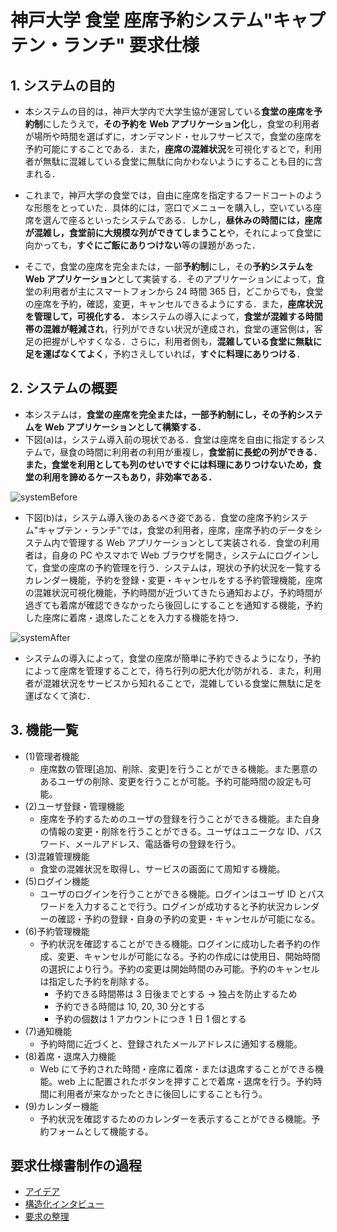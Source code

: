 # 神戸大学 食堂 座席予約システム"キャプテン・ランチ" 要求仕様

## 1. システムの目的

- 本システムの目的は，神戸大学内で大学生協が運営している**食堂の座席を予約制**にしたうえで，**その予約を Web アプリケーション化**し，食堂の利用者が場所や時間を選ばずに，オンデマンド・セルフサービスで，食堂の座席を予約可能にすることである．また，**座席の混雑状況**を可視化するとで，利用者が無駄に混雑している食堂に無駄に向かわないようにすることも目的に含まれる．

- これまで，神戸大学の食堂では，自由に座席を指定するフードコートのような形態をとっていた．具体的には，窓口でメニューを購入し，空いている座席を選んで座るといったシステムである．しかし，**昼休みの時間には，座席が混雑し，食堂前に大規模な列ができてしまうこと**や，それによって食堂に向かっても，**すぐにご飯にありつけない**等の課題があった．

- そこで，食堂の座席を完全または，一部**予約制**にし，その**予約システムを Web アプリケーション**として実装する．そのアプリケーションによって，食堂の利用者が主にスマートフォンから 24 時間 365 日，どこからでも，食堂の座席を予約，確認，変更，キャンセルできるようにする．また，**座席状況を管理して，可視化する．** 本システムの導入によって，**食堂が混雑する時間帯の混雑が軽減され**，行列ができない状況が達成され，食堂の運営側は，客足の把握がしやすくなる．さらに，利用者側も，**混雑している食堂に無駄に足を運ばなくてよく**，予約さえしていれば，**すぐに料理にありつける**．

## 2. システムの概要

- 本システムは，**食堂の座席を完全または，一部予約制にし，その予約システムを Web アプリケーションとして構築する．**
- 下図(a)は，システム導入前の現状である．食堂は座席を自由に指定するシステムで，昼食の時間に利用者の利用が重複し，**食堂前に長蛇の列ができる．**また，食堂を利用としても列のせいで**すぐには料理にありつけないため，食堂の利用を諦めるケースもあり，非効率である．**

![systemBefore](./picture/systemBefore.png)

- 下図(b)は，システム導入後のあるべき姿である．食堂の座席予約システム"キャプテン・ランチ"では，食堂の利用者，座席，座席予約のデータをシステム内で管理する Web アプリケーションとして実装される．食堂の利用者は，自身の PC やスマホで Web ブラウザを開き，システムにログインして，食堂の座席の予約管理を行う．システムは，現状の予約状況を一覧するカレンダー機能，予約を登録・変更・キャンセルをする予約管理機能，座席の混雑状況可視化機能，予約時間が近づいてきたら通知および，予約時間が過ぎても着席が確認できなかったら後回しにすることを通知する機能，予約した座席に着席・退席したことを入力する機能を持つ．

![systemAfter](./picture/systemAfter.png)

- システムの導入によって，食堂の座席が簡単に予約できるようになり，予約によって座席を管理することで，待ち行列の肥大化が防がれる．また，利用者が混雑状況をサービスから知れることで，混雑している食堂に無駄に足を運ばなくて済む．

## 3. 機能一覧

- (1)管理者機能
  - 座席数の管理[追加、削除、変更]を行うことができる機能。また悪意のあるユーザの削除、変更を行うことが可能。予約可能時間の設定も可能。
- (2)ユーザ登録・管理機能
  - 座席を予約するためのユーザの登録を行うことができる機能。また自身の情報の変更・削除を行うことができる。ユーザはユニークな ID、パスワード、メールアドレス、電話番号の登録を行う。
- (3)混雑管理機能
  - 食堂の混雑状況を取得し、サービスの画面にて周知する機能。
- (5)ログイン機能
  - ユーザのログインを行うことができる機能。ログインはユーザ ID とパスワードを入力することで行う。ログインが成功すると予約状況カレンダーの確認・予約の登録・自身の予約の変更・キャンセルが可能になる。
- (6)予約管理機能
  - 予約状況を確認することができる機能。ログインに成功した者予約の作成、変更、キャンセルが可能になる。予約の作成には使用日、開始時間の選択により行う。予約の変更は開始時間のみ可能。予約のキャンセルは指定した予約を削除する。
    - 予約できる時間帯は 3 日後までとする -> 独占を防止するため
    - 予約できる時間は 10, 20, 30 分とする
    - 予約の個数は 1 アカウントにつき 1 日 1 個とする
- (7)通知機能
  - 予約時間に近づくと、登録されたメールアドレスに通知する機能。
- (8)着席・退席入力機能
  - Web にて予約された時間・座席に着席・または退席することができる機能。web 上に配置されたボタンを押すことで着席・退席を行う。予約時間に利用者が来なかったときに後回しにすることも行う。
- (9)カレンダー機能
  - 予約状況を確認するためのカレンダーを表示することができる機能。予約フォームとして機能する。

## 要求仕様書制作の過程

- [アイデア](../../week2/idea.md)
- [構造化インタビュー](./Interview.md)
- [要求の整理](./demand.md)
